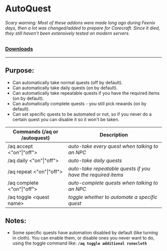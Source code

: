 # AutoQuest

###### Scary warning: Most of these addons were made long ago during Feenix days, then a lot was changed/added to prepare for Corecraft. Since it died, they still haven't been extensively tested on modern servers.

### [Downloads](https://github.com/Shanghi/AutoQuest/releases)

***

## Purpose:
* Can automatically take normal quests (off by default).
* Can automatically take daily quests (on by default).
* Can automatically take repeatable quests if you have the required items (on by default).
* Can automatically complete quests - you still pick rewards (on by default).
* Can set specific quests to be automated or not, so if you never do a certain quest you can disable it so it won't be taken.

| Commands (/aq or /autoquest) | Description |
| --- | --- |
| /aq accept \<"on"\|"off">   | _auto-take every quest when talking to an NPC_ |
| /aq daily \<"on"\|"off">    | _auto-take daily quests_ |
| /aq repeat \<"on"\|"off">   | _auto-take repeatable quests if you have the required items_ |
| /aq complete \<"on"\|"off"> | _auto-complete quests when talking to an NPC_ |
| /aq toggle \<quest name>    | _toggle whether to automate a specific quest_ |

## Notes:
* Some specific quests have automation disabled by default (like turning in cloth). You can enable them, or disable ones you never want to do, using the toggle command like: **`/aq toggle additional runecloth`**
